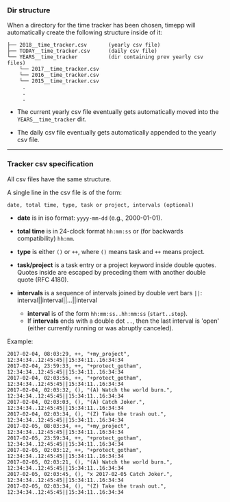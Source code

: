 ### Dir structure

When a directory for the time tracker has been chosen, timepp will automatically
create the following structure inside of it:

```
├── 2018__time_tracker.csv       (yearly csv file)
├── TODAY__time_tracker.csv      (daily csv file)
└── YEARS__time_tracker          (dir containing prev yearly csv files)
    └── 2017__time_tracker.csv
    └── 2016__time_tracker.csv
    └── 2015__time_tracker.csv
     .
     .
     .
```

* The current yearly csv file eventually gets automatically moved into the
`YEARS__time_tracker` dir.

* The daily csv file eventually gets automatically appended to the yearly csv
file.

---

### Tracker csv specification

All csv files have the same structure.

A single line in the csv file is of the form:

```csv
date, total time, type, task or project, intervals (optional)
```

* **date** is in iso format: `yyyy-mm-dd` (e.g., 2000-01-01).

* **total time** is in 24-clock format `hh:mm:ss` or (for backwards
compatibility) `hh:mm`.

* **type** is either `()` or `++`, where `()` means task and `++` means project.

* **task/project** is a task entry or a project keyword inside double quotes.
Quotes inside are escaped by preceding them with another double quote (RFC
4180).

* **intervals** is a sequence of intervals joined by double vert bars `||`:
interval||interval||...||interval
    * **interval** is of the form `hh:mm:ss..hh:mm:ss` (`start..stop`).
    * If **intervals** ends with a double dot `..`, then the last interval is
'open' (either currently running or was abruptly canceled).


Example:

```csv
2017-02-04, 08:03:29, ++, "+my_project", 12:34:34..12:45:45||15:34:11..16:34:34
2017-02-04, 23:59:33, ++, "+protect_gotham", 12:34:34..12:45:45||15:34:11..16:34:34
2017-02-04, 02:03:56, ++, "+protect_gotham", 12:34:34..12:45:45||15:34:11..16:34:34
2017-02-04, 02:03:32, (), "(A) Watch the world burn.", 12:34:34..12:45:45||15:34:11..16:34:34
2017-02-04, 02:03:03, (), "(A) Catch Joker.", 12:34:34..12:45:45||15:34:11..16:34:34
2017-02-04, 02:03:34, (), "(Z) Take the trash out.", 12:34:34..12:45:45||15:34:11..16:34:34
2017-02-05, 08:03:34, ++, "+my_project", 12:34:34..12:45:45||15:34:11..16:34:34
2017-02-05, 23:59:34, ++, "+protect_gotham", 12:34:34..12:45:45||15:34:11..16:34:34
2017-02-05, 02:03:12, ++, "+protect_gotham", 12:34:34..12:45:45||15:34:11..16:34:34
2017-02-05, 02:03:21, (), "(A) Watch the world burn.", 12:34:34..12:45:45||15:34:11..16:34:34
2017-02-05, 02:03:45, (), "x 2017-02-05 Catch Joker.", 12:34:34..12:45:45||15:34:11..16:34:34
2017-02-05, 02:03:34, (), "(Z) Take the trash out.", 12:34:34..12:45:45||15:34:11..16:34:34
```
